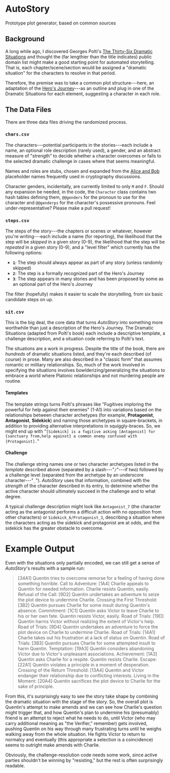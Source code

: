 # AutoStory
Prototype plot generator, based on common sources

## Background

A long while ago, I discovered Georges Polti's [The Thirty-Six Dramatic Situations](https://en.wikipedia.org/wiki/The_Thirty-Six_Dramatic_Situations) and thought the (far lengthier than the title indicates) public domain list might make a good starting point for automated storytelling.  That is, each chapter/scene/section would be assigned a "dramatic situation" for the characters to resolve in that period.

Therefore, the premise was to take a common plot structure---here, an adaptation of the [Hero's Journey](https://en.wikipedia.org/wiki/Hero%27s_journey)---as an outline and plug in one of the Dramatic Situations for each element, suggesting a character in each role.

## The Data Files

There are three data files driving the randomized process.

### `chars.csv`

The characters---potential participants in the stories---each include a name, an optional role description (rarely used), a gender, and an abstract measure of "strength" to decide whether a character overcomes or falls to the selected dramatic challenge in cases where that seems meaningful.

Names and roles are stubs, chosen and expanded from the [Alice and Bob](https://en.wikipedia.org/wiki/Alice_and_Bob) placeholder names frequently used in cryptography discussions.

Character genders, incidentally, are currently limited to only `M` and `F`.  Should any expansion be needed, in the code, the `Character` class contains two hash tables defining them, `@@genders` for the pronoun to use for the character and `@@genderps` for the character's possessive pronouns.  Feel under-representative?  Please make a pull request!

### `steps.csv`

The steps of the story---the chapters or scenes or whatever, however you're writing---each include a name (for reporting), the likelihood that the step will be _skipped_ in a given story (0-9), the likelihood that the step will be _repeated_ in a given story (0-9), and a "level filter" which currently has the following options:

 - __`1`__:  The step should always appear as part of any story (unless randomly skipped)
 - __`2`__:  The step is a formally recognized part of the Hero's Journey
 - __`3`__:  The step appears in many stories and has been proposed by some as an optional part of the Hero's Journey

The filter (hopefully) makes it easier to scale the storytelling, from six basic candidate steps on up.

### `sit.csv`

This is the big deal, the core data that turns _AutoStory_ into something more worthwhile than just a description of the Hero's Journey.  The Dramatic Situations (adapted from Polti's book) each include a descriptive template, a challenge description, and a situation code referring to Polti's text.

The situations are a work in progress.  Despite the title of the book, there are _hundreds_ of dramatic situations listed, and they're each described (of course) in prose.  Many are also described in a "classic form" that assumes romantic or military relationships.  So, much of the work involved in specifying the situations involves bowlderizing/generalizing the situations to embrace a world where Platonic relationships and not murdering people are routine.

#### Templates

The template strings turns Polti's phrases like "Fugitives imploring the powerful for help against their enemies" (1-A1) into variations based on the relationships between character archetypes (for example, __Protagonist__, __Antagonist__, __Sidekick__) and naming those archetypes in square-brackets, in addition to providing alternative interpretations in squiggly-braces.  So, we might end up with "`[Sidekick] is a fugitive asking [Antagonist] for {sanctuary from,help against} a common enemy confused with [Protagonist].`"

#### Challenge

The challenge string names one or two character archetypes listed in the _template_ described above (separated by a slash---"`/`"---if two) followed by a challenge level (separated from the archetype by an underscore character---"`_`").  _AutoStory_ uses that information, combined with the _strength_ of the character described in its entry, to determine whether the active character should ultimately succeed in the challenge and to what degree.

A typical challenge description might look like `Antagonist_7` (the character acting as the antagonist performs a difficult action with no opposition from other characters) or `Sidekick_6/Protagonist_3`, describing a situation where the characters acting as the sidekick and protagonist are at odds, and the sidekick has the greater obstacle to overcome.

# Example Output

Even with the situations only partially encoded, we can still get a sense of _AutoStory_'s results with a sample run:

> [34A1] Quentin tries to overcome remorse for a feeling of having done something horrible.
> Call to Adventure:  [1A4] Charlie appeals to Quentin for needed information.  Charlie resists Quentin, easily.
> Refusal of the Call:  [9D2] Quentin undertakes an adventure to seize the plot device to undermine Charlie.
> Crossing the First Threshold:  [3B2] Quentin pursues Charlie for some insult during Quentin's absence.
> Commitment:  [1C1] Quentin asks Victor to leave Charlie to his or her own fate.  Quentin resists Victor, easily.
> Road of Trials:  [19D] Quentin harms Victor without realizing the extent of Victor's help.
> Road of Trials:  [9D4] Quentin undertakes an adventure to force the plot device on Charlie to undermine Charlie.
> Road of Trials:  [14A1] Charlie takes out his frustration at a lack of status on Quentin.
> Road of Trials:  [3B3] Quentin pursues Charlie for some attempted insult to harm Quentin.
> Temptation:  [19A3] Quentin considers abandoning Victor due to Victor's unpleasant associations.
> Achievement:  [1A3] Quentin asks Charlie for a respite.  Quentin resists Charlie.
> Escape:  [22A1] Quentin violates a principle in a moment of desperation.
> Crossing of the Return Threshold:  [13A4] Quentin and Victor endanger their relationship due to conflicting interests.
> Living in the Moment:  [20A4] Quentin sacrifices the plot device to Charlie for the sake of principle.

From this, it's surprisingly easy to see the story take shape by combining the dramatic situation with the stage of the story.  So, the overall plot is Quentin's attempt to make amends and we can see how Charlie's question might trigger that, and how Quentin's plan to undermine his (presumably) friend is an attempt to reject what he needs to do, until Victor (who may carry additional meaning as "the Verifier," remember) gets involved, pushing Quentin on his way through many frustrating turns until he weighs walking away from the whole situation.  He fights Victor to return to normalcy and eventually (this appropriate a selection is a coincidence) seems to outright make amends with Charlie.

Obviously, the challenge-resolution code needs some work, since active parties shouldn't be winning by "resisting," but the rest is often surprisingly readable.


